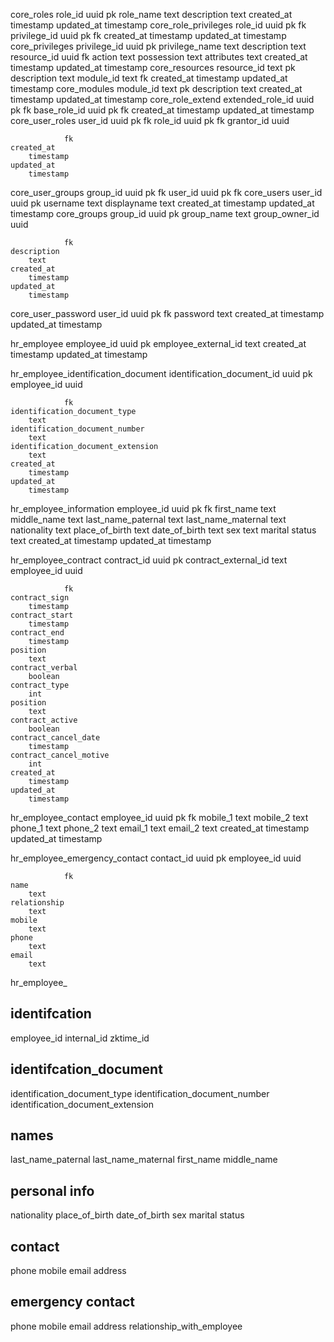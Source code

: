 core_roles
	role_id
		uuid
			pk
	role_name
		text
	description
		text
	created_at
		timestamp
	updated_at
		timestamp
core_role_privileges
	role_id
		uuid
			pk
				fk
	privilege_id
		uuid
			pk
				fk
	created_at
		timestamp
	updated_at
		timestamp
core_privileges
	privilege_id
		uuid
			pk
	privilege_name
		text
	description
		text
	resource_id
		uuid
			fk
	action
		text
	possession
		text
	attributes
		text
	created_at
		timestamp
	updated_at
		timestamp
core_resources
	resource_id
		text
			pk
	description
		text
	module_id
		text
			fk
	created_at
		timestamp
	updated_at
		timestamp
core_modules
	module_id
		text
			pk
	description
		text
	created_at
		timestamp
	updated_at
		timestamp
core_role_extend
	extended_role_id
		uuid
			pk
				fk
	base_role_id
		uuid
			pk
				fk
	created_at
		timestamp
	updated_at
		timestamp
core_user_roles
	user_id
		uuid
			pk
				fk
	role_id
		uuid
			pk
				fk
	grantor_id
		uuid
			
				fk
	created_at
		timestamp
	updated_at
		timestamp
core_user_groups
	group_id
		uuid
			pk
				fk
	user_id
		uuid
			pk
				fk
core_users
	user_id
		uuid
			pk
	username
		text
	displayname
		text
	created_at
		timestamp
	updated_at
		timestamp
core_groups
	group_id
		uuid
			pk
	group_name
		text
	group_owner_id
		uuid
			
				fk
	description
		text
	created_at
		timestamp
	updated_at
		timestamp

core_user_password
	user_id
		uuid
			pk
				fk
	password
		text
	created_at
		timestamp
	updated_at
		timestamp

hr_employee
	employee_id
		uuid
			pk
	employee_external_id
		text
	created_at
		timestamp
	updated_at
		timestamp

hr_employee_identification_document
	identification_document_id
		uuid
			pk
	employee_id
		uuid
			
				fk
	identification_document_type
		text
	identification_document_number
		text
	identification_document_extension
		text
	created_at
		timestamp
	updated_at
		timestamp

hr_employee_information
	employee_id
		uuid
			pk
				fk
	first_name
		text
	middle_name
		text
	last_name_paternal
		text
	last_name_maternal
		text
	nationality
		text
	place_of_birth
		text
	date_of_birth
		text
	sex
		text
	marital status
		text
	created_at
		timestamp
	updated_at
		timestamp

hr_employee_contract
	contract_id
		uuid
			pk
	contract_external_id
		text
	employee_id
		uuid

				fk
	contract_sign
		timestamp
	contract_start
		timestamp
	contract_end
		timestamp
	position
		text
	contract_verbal
		boolean
	contract_type
		int
	position
		text
	contract_active
		boolean
	contract_cancel_date
		timestamp
	contract_cancel_motive
		int
	created_at
		timestamp
	updated_at
		timestamp

hr_employee_contact
	employee_id
		uuid
			pk
				fk
	mobile_1
		text
	mobile_2
		text
	phone_1
		text
	phone_2
		text
	email_1
		text
	email_2
		text
	created_at
		timestamp
	updated_at
		timestamp

hr_employee_emergency_contact
	contact_id
		uuid
			pk
	employee_id
		uuid

				fk
	name
		text
	relationship
		text
	mobile
		text
	phone
		text
	email
		text





hr_employee_

## identifcation
employee_id
internal_id
zktime_id

## identifcation_document
identification_document_type
identification_document_number
identification_document_extension

## names
last_name_paternal
last_name_maternal
first_name
middle_name

## personal info
nationality
place_of_birth
date_of_birth
sex
marital status

## contact
phone
mobile
email
address

## emergency contact
phone
mobile
email
address
relationship_with_employee

##